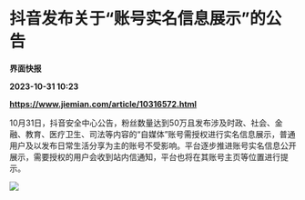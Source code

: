 # 抖音发布关于“账号实名信息展示”的公告
**界面快报**

**2023-10-31 10:23**

**https://www.jiemian.com/article/10316572.html**

10月31日，抖音安全中心公告，粉丝数量达到50万且发布涉及时政、社会、金融、教育、医疗卫生、司法等内容的“自媒体”账号需授权进行实名信息展示，普通用户及以发布日常生活分享为主的账号不受影响。平台逐步推进账号实名信息公开展示，需要授权的用户会收到站内信通知，平台也将在其账号主页等位置进行提示。

![](https://img3.jiemian.com/101/original/20231031/169874751170196300_a700xH.png)